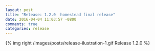 ```yaml
---
layout: post
title: "Release: 1.2.0  homestead final release"
date: 2016-04-04 11:03:57 -0800
comments: true
categories: release
---
```


{% img right /images/posts/release-ilustration-1.gif Release 1.2.0 %}
